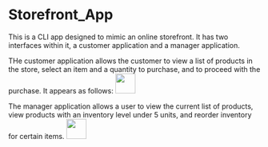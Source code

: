 # Storefront_App

This is a CLI app designed to mimic an online storefront. It has two interfaces within it, a customer application and a manager application. 

THe customer application allows the customer to view a list of products in the store, select an item and a quantity to purchase, and to proceed with the purchase. It appears as follows:
<img src="assets/storefront_gif_1" width="40" height="40"/>


The manager application allows a user to view the current list of products, view products with an inventory level under 5 units, and reorder inventory for certain items. 
<img src="assets/storefront_gif_2" width="40" height="40"/>

